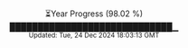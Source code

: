<p align="center">
⏳Year Progress (98.02 %)<br>
█████████████████████████████▁ <br>
<sub>Updated: Tue, 24 Dec 2024 18:03:13 GMT</sub>
</p>

